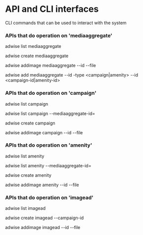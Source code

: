 # API and CLI interfaces #

CLI commands that can be used to interact with the system

### APIs that do operation on 'mediaaggregate' ###
adwise list mediaaggregate

adwise create mediaaggregate 

adwise addimage mediaaggregate --id <mediaaggregate-id> --file <file path>

adwise add mediaaggregate --id <mediaaggregate-id> -type <campaign|amenity> --id <campaign-id|amenity-id>

### APIs that do operation on 'campaign' ###
adwise list campaign

adwise list campaign --mediaaggregate-id=<aggregate-id>

adwise create campaign

adwise addimage campaign --id <campaign-id> --file <file path>


### APIs that do operation on 'amenity' ###
adwise list amenity

adwise list amenity --mediaaggregate-id=<aggregate-id>

adwise create amenity

adwise addimage amenity --id <amenity-id> --file <file path>

### APIs that do operation on 'imagead' ###
adwise list imagead

adwise create imagead --campaign-id <campaign-id>

adwise addimage imagead --id <ad-id> --file <file path>


